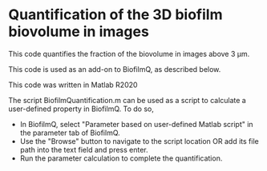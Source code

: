 # Quantification of the 3D biofilm biovolume in images
This code quantifies the fraction of the biovolume in images above 3 µm.

This code is used as an add-on to BiofilmQ, as described below. 

This code was written in Matlab R2020

The script BiofilmQuantification.m can be used as a script to calculate a user-defined property in BiofilmQ.
To do so, 

- In BiofilmQ, select "Parameter based on user-defined Matlab script" in the parameter tab of BiofilmQ. 
- Use the "Browse" button to navigate to the script location OR add its file path into the text field and press enter.
- Run the parameter calculation to complete the quantification.
